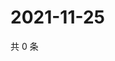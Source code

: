# 2021-11-25

共 0 条

<!-- BEGIN WEIBO -->
<!-- 最后更新时间 Thu Nov 25 2021 18:00:39 GMT+0800 (China Standard Time) -->

<!-- END WEIBO -->
